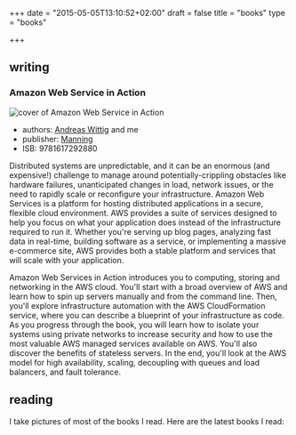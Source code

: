 +++
date = "2015-05-05T13:10:52+02:00"
draft = false
title = "books"
type = "books"

+++
## writing

### Amazon Web Service in Action

![cover of Amazon Web Service in Action](/images/books/amazon_web_services_in_action.jpg)

* authors: [Andreas Wittig](https://andreaswittig.info/) and me
* publisher: [Manning](http://manning.com/wittig?a_aid=mwittig&a_bid=cc17df85)
* ISB: 9781617292880 

Distributed systems are unpredictable, and it can be an enormous (and expensive!) challenge to manage around potentially-crippling obstacles like hardware failures, unanticipated changes in load, network issues, or the need to rapidly scale or reconfigure your infrastructure. Amazon Web Services is a platform for hosting distributed applications in a secure, flexible cloud environment. AWS provides a suite of services designed to help you focus on what your application does instead of the infrastructure required to run it. Whether you're serving up blog pages, analyzing fast data in real-time, building software as a service, or implementing a massive e-commerce site, AWS provides both a stable platform and services that will scale with your application.

Amazon Web Services in Action introduces you to computing, storing and networking in the AWS cloud. You'll start with a broad overview of AWS and learn how to spin up servers manually and from the command line. Then, you'll explore infrastructure automation with the AWS CloudFormation service, where you can describe a blueprint of your infrastructure as code. As you progress through the book, you will learn how to isolate your systems using private networks to increase security and how to use the most valuable AWS managed services available on AWS. You'll also discover the benefits of stateless servers. In the end, you'll look at the AWS model for high availability, scaling, decoupling with queues and load balancers, and fault tolerance.

## reading

I take pictures of most of the books I read. Here are the latest books I read:
